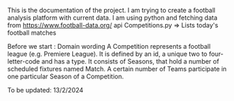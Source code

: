 This is the documentation of the project.
I am trying to create a football analysis platform with current data. I am using python and fetching data from https://www.football-data.org/ api
Competitions.py => Lists today's football matches

Before we start :
Domain wording
A Competition represents a football league (e.g. Premiere League). It is defined by an id, a unique two to four-letter-code and has a type. It consists of Seasons, that hold a number of scheduled fixtures named Match. A certain number of Teams participate in one particular Season of a Competition.

To be updated: 13/2/2024